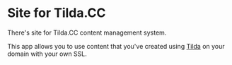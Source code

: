 # Site for Tilda.CC
There's site for Tilda.CC content management system.

This app allows you to use content that you've created using [Tilda](http://tilda.cc/?lang=en) on your domain with your own SSL. 
